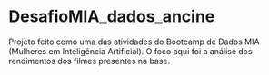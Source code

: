# DesafioMIA_dados_ancine
Projeto feito como uma das atividades do Bootcamp de Dados MIA (Mulheres em Inteligência Artificial). O foco aqui foi a análise dos rendimentos dos filmes presentes na base.
